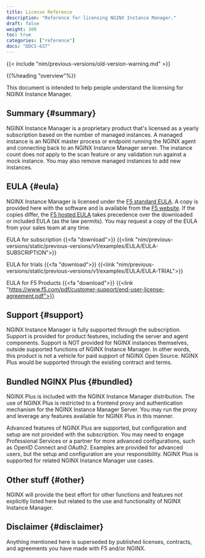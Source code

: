 ```yaml
---
title: License Reference
description: "Reference for licensing NGINX Instance Manager."
draft: false
weight: 300
toc: true
categories: ["reference"]
docs: "DOCS-637"
---
```


{{< include "nim/previous-versions/old-version-warning.md" >}}

{{%heading "overview"%}}

This document is intended to help people understand the licensing for NGINX Instance Manager.

## Summary {#summary}

NGINX Instance Manager is a proprietary product that's licensed as a yearly subscription based on the number of managed instances. A managed instance is an NGINX master process or endpoint running the NGINX agent and connecting back to an NGINX Instance Manager server. The instance count does not apply to the scan feature or any validation run against a mock instance. You may also remove managed instances to add new instances.

## EULA {#eula}

NGINX Instance Manager is licensed under the [F5 standard EULA](https://www.f5.com/pdf/customer-support/end-user-license-agreement.pdf). A copy is provided here with the software and is available from the [F5 website](https://www.f5.com/pdf/customer-support/end-user-license-agreement.pdf). If the copies differ, the [F5 hosted EULA](https://www.f5.com/pdf/customer-support/end-user-license-agreement.pdf) takes precedence over the downloaded or included EULA (as the law permits). You may request a copy of the EULA from your sales team at any time.

EULA for subscription
{{<fa "download">}} {{<link "nim/previous-versions/static/previous-versions/v1/examples/EULA/EULA-SUBSCRIPTION">}}

EULA for trials
{{<fa "download">}} {{<link "nim/previous-versions/static/previous-versions/v1/examples/EULA/EULA-TRIAL">}}

EULA for F5 Products
{{<fa "download">}} {{<link "https://www.f5.com/pdf/customer-support/end-user-license-agreement.pdf">}}

## Support {#support}

NGINX Instance Manager is fully supported through the subscription. Support is provided for product features, including the server and agent components. Support is NOT provided for NGINX instances themselves, outside supported functions of NGINX Instance Manager. In other words, this product is not a vehicle for paid support of NGINX Open Source. NGINX Plus would be supported through the existing contract and terms.

## Bundled NGINX Plus {#bundled}

NGINX Plus is included with the NGINX Instance Manager distribution. The use of NGINX Plus is restricted to a frontend proxy and authentication mechanism for the NGINX Instance Manager Server. You may run the proxy and leverage any features available for NGINX Plus in this manner.

Advanced features of NGINX Plus are supported, but configuration and setup are not provided with the subscription. You may need to engage Professional Services or a partner for more advanced configurations, such as OpenID Connect and OAuth2. Examples are provided for advanced users, but the setup and configuration are your responsibility. NGINX Plus is supported for related NGINX Instance Manager use cases.

## Other stuff {#other}

NGINX will provide the best effort for other functions and features not explicitly listed here but related to the use and functionality of NGINX Instance Manager.

## Disclaimer {#disclaimer}

Anything mentioned here is superseded by published licenses, contracts, and agreements you have made with F5 and/or NGINX.

